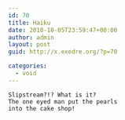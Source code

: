 ```yaml
---
id: 70
title: Haiku
date: 2010-10-05T23:59:47+00:00
author: admin
layout: post
guid: http://x.exedre.org/?p=70

categories:
  - void
---
```

    Slipstream?!? What is it?
    The one eyed man put the pearls
    into the cake shop!
